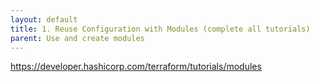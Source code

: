 ```yaml
---
layout: default
title: 1. Reuse Configuration with Modules (complete all tutorials)
parent: Use and create modules
---
```


https://developer.hashicorp.com/terraform/tutorials/modules